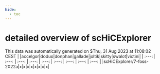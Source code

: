 ```yaml
---
hide:
  - toc
---
```


detailed overview of scHiCExplorer
==================================


This data was automatically generated on $Thu, 31 Aug 2023 at 11:08:02 CEST
| |accelgor|doduo|donphan|gallade|joltik|skitty|swalot|victini|
| :---: | :---: | :---: | :---: | :---: | :---: | :---: | :---: | :---: |
|scHiCExplorer/7-foss-2022a|x|x|x|x|x|x|x|x|
